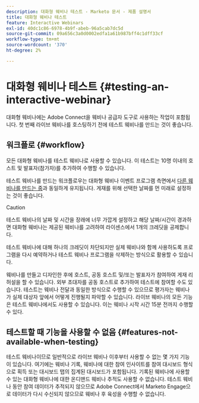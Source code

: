 ```yaml
---
description: 대화형 웨비나 테스트 - Marketo 문서 - 제품 설명서
title: 대화형 웨비나 테스트
feature: Interactive Webinars
exl-id: 40dc1c86-6978-4b9f-abeb-96a5cab7dc5d
source-git-commit: 09a656c3a0d0002edfa1a61b987bff4c1dff33cf
workflow-type: tm+mt
source-wordcount: '370'
ht-degree: 2%

---
```


# 대화형 웨비나 테스트 {#testing-an-interactive-webinar}

대화형 웨비나에는 Adobe Connect을 웨비나 공급자 도구로 사용하는 작업이 포함됩니다. 첫 번째 라이브 웨비나를 호스팅하기 전에 테스트 웨비나를 만드는 것이 좋습니다.

## 워크플로 {#workflow}

모든 대화형 웨비나를 테스트 웨비나로 사용할 수 있습니다. 이 테스트는 10명 이내의 호스트 및 발표자(참가자)를 추가하여 수행할 수 있습니다.

테스트 웨비나를 만드는 워크플로우는 대화형 웨비나 이벤트 프로그램 측면에서 [다른 웨비나를 만드는 중](/help/marketo/product-docs/demand-generation/events/interactive-webinars/create-an-interactive-webinar.md)과 동일하게 유지됩니다. 게재를 위해 선택한 날짜를 먼 미래로 설정하는 것이 좋습니다.

>[!CAUTION]
>
>테스트 웨비나의 날짜 및 시간을 장래에 너무 가깝게 설정하고 해당 날짜/시간이 경과하면 대화형 웨비나는 제공된 웨비나를 고려하여 라이센스에서 1개의 크레딧을 공제합니다.

테스트 웨비나에 대해 하나의 크레딧이 차단되지만 실제 웨비나와 함께 사용하도록 프로그램을 다시 예약하거나 테스트 웨비나 프로그램을 삭제하는 방식으로 활용할 수 있습니다.

웨비나를 만들고 디자인한 후에 호스트, 공동 호스트 및/또는 발표자가 참여하여 게재 리허설을 할 수 있습니다. 외부 초대자를 공동 호스트로 추가하여 테스트에 참여할 수도 있습니다. 테스트는 웨비나 전달과 동일한 방식으로 수행할 수 있으므로 평가자는 웨비나가 실제 대상자 앞에서 어떻게 진행될지 파악할 수 있습니다. 라이브 웨비나의 모든 기능은 테스트 웨비나에서도 사용할 수 있습니다. 이는 웨비나 시작 시간 15분 전까지 수행할 수 있다.

## 테스트할 때 기능을 사용할 수 없음 {#features-not-available-when-testing}

테스트 웨비나이므로 일반적으로 라이브 웨비나 이후부터 사용할 수 없는 몇 가지 기능이 있습니다. 여기에는 웨비나 기록, 웨비나에 대한 참여 인사이트를 참여 대시보드 형식으로 획득 또는 대시보드 탭의 집계된 대시보드가 포함됩니다. 기록된 웨비나에 사용할 수 있는 대화형 웨비나에 대한 온디맨드 웨비나 추적도 사용할 수 없습니다. 테스트 웨비나 동안 참여 데이터가 추적되지 않으므로 Adobe Connect에서 Marketo Engage으로 데이터가 다시 수신되지 않으므로 웨비나 후 육성을 수행할 수 없습니다.
